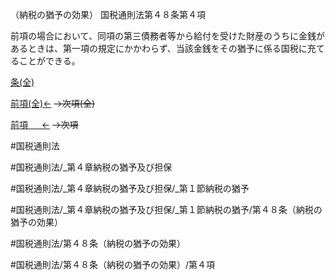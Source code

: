 （納税の猶予の効果）
国税通則法第４８条第４項

前項の場合において、同項の第三債務者等から給付を受けた財産のうちに金銭があるときは、第一項の規定にかかわらず、当該金銭をその猶予に係る国税に充てることができる。

[条(全)](国税通則法＿＿＿＿＿第４８条_.md)

[前項(全)←](国税通則法＿＿＿＿＿第４８条第３項_.md)  ~~→次項(全)~~

[前項 　 ←](国税通則法＿＿＿＿＿第４８条第３項.md)  ~~→次項~~



#国税通則法

#国税通則法/_第４章納税の猶予及び担保

#国税通則法/_第４章納税の猶予及び担保/_第１節納税の猶予

#国税通則法/_第４章納税の猶予及び担保/_第１節納税の猶予/第４８条（納税の猶予の効果）

#国税通則法/第４８条（納税の猶予の効果）

#国税通則法/第４８条（納税の猶予の効果）/第４項

